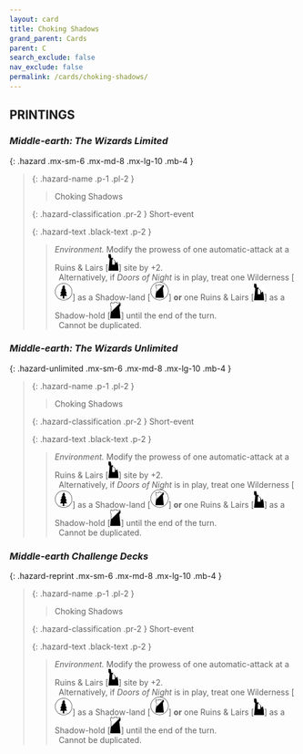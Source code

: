 ```yaml
---
layout: card
title: Choking Shadows
grand_parent: Cards
parent: C
search_exclude: false
nav_exclude: false
permalink: /cards/choking-shadows/
---
```


## PRINTINGS


### _Middle-earth: The Wizards Limited_

{: .hazard .mx-sm-6 .mx-md-8 .mx-lg-10 .mb-4 }
> {: .hazard-name .p-1 .pl-2 }
> > <div class="hazard-mp"></div>
> > <div class="card-name">Choking Shadows</div>
>
> {: .hazard-classification .pr-2 }
> Short-event
>
> {: .hazard-text .black-text .p-2 }
> > _Environment._ Modify the prowess of one automatic-attack at a Ruins & Lairs \[![](/assets/images/ruinlair.svg)] site by +2. <br>&ensp;Alternatively, if _Doors of Night_ is in play, treat one Wilderness \[![](/assets/images/wilderness.svg)] as a Shadow-land \[![](/assets/images/shadow-land.svg)] **or** one Ruins & Lairs \[![](/assets/images/ruinlair.svg)] as a Shadow-hold \[![](/assets/images/shadow-hold.svg)] until the end of the turn. <br>&ensp;Cannot be duplicated. 
>

### _Middle-earth: The Wizards Unlimited_

{: .hazard-unlimited .mx-sm-6 .mx-md-8 .mx-lg-10 .mb-4 }
> {: .hazard-name .p-1 .pl-2 }
> > <div class="hazard-mp"></div>
> > <div class="card-name">Choking Shadows</div>
>
> {: .hazard-classification .pr-2 }
> Short-event
>
> {: .hazard-text .black-text .p-2 }
> > _Environment._ Modify the prowess of one automatic-attack at a Ruins & Lairs \[![](/assets/images/ruinlair.svg)] site by +2. <br>&ensp;Alternatively, if _Doors of Night_ is in play, treat one Wilderness \[![](/assets/images/wilderness.svg)] as a Shadow-land \[![](/assets/images/shadow-land.svg)] **or** one Ruins & Lairs \[![](/assets/images/ruinlair.svg)] as a Shadow-hold \[![](/assets/images/shadow-hold.svg)] until the end of the turn. <br>&ensp;Cannot be duplicated. 
>

### _Middle-earth Challenge Decks_

{: .hazard-reprint .mx-sm-6 .mx-md-8 .mx-lg-10 .mb-4 }
> {: .hazard-name .p-1 .pl-2 }
> > <div class="hazard-mp"></div>
> > <div class="card-name">Choking Shadows</div>
>
> {: .hazard-classification .pr-2 }
> Short-event
>
> {: .hazard-text .black-text .p-2 }
> > _Environment._ Modify the prowess of one automatic-attack at a Ruins & Lairs \[![](/assets/images/ruinlair.svg)] site by +2. <br>&ensp;Alternatively, if _Doors of Night_ is in play, treat one Wilderness \[![](/assets/images/wilderness.svg)] as a Shadow-land \[![](/assets/images/shadow-land.svg)] **or** one Ruins & Lairs \[![](/assets/images/ruinlair.svg)] as a Shadow-hold \[![](/assets/images/shadow-hold.svg)] until the end of the turn. <br>&ensp;Cannot be duplicated. 
>
